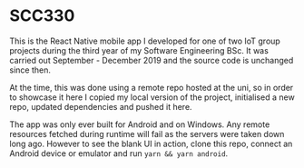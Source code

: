 # SCC330

This is the React Native mobile app I developed for one of two IoT group projects during the third year of my Software Engineering BSc. It was carried out September - December 2019 and the source code is unchanged since then.

At the time, this was done using a remote repo hosted at the uni, so in order to showcase it here I copied my local version of the project, initialised a new repo, updated dependencies and pushed it here.

The app was only ever built for Android and on Windows. Any remote resources fetched during runtime will fail as the servers were taken down long ago. However to see the blank UI in action, clone this repo, connect an Android device or emulator and run `yarn && yarn android`.
